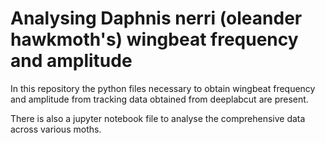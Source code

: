 # Analysing Daphnis nerri (oleander hawkmoth's) wingbeat frequency and amplitude

In this repository the python files necessary to obtain wingbeat frequency and amplitude from tracking data obtained from deeplabcut are present. 

There is also a jupyter notebook file to analyse the comprehensive data across various moths. 
